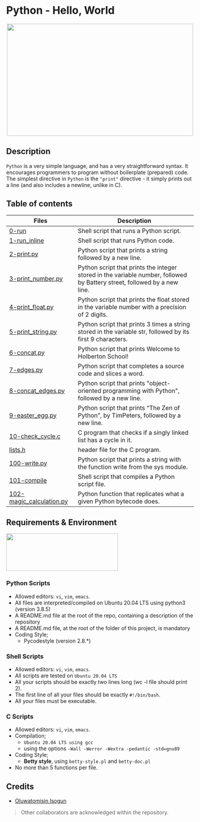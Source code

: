 # Python - Hello, World
<p align="center">
<img src="https://s3.amazonaws.com/intranet-projects-files/holbertonschool-higher-level_programming+/231/48a9fdbd67c84a328a9df9ec8d93b9ac2458ac37721d7d53e51a27fb2bdc5263.jpg" width="500" height="300" />
</p>

## Description
`Python` is a very simple language, and has a very straightforward syntax. It encourages programmers to program without boilerplate (prepared) code. The simplest directive in `Python` is the `"print"` directive - it simply prints out a line (and also includes a newline, unlike in C).

## Table of contents
| Files | Description |
| --- | --- |
| [0-run](https://github.com/TosinISOGUN/alx-higher_level_programming/blob/main/0x00-python-hello_world/0-run) | Shell script that runs a Python script. |
| [1-run_inline](https://github.com/TosinISOGUN/alx-higher_level_programming/blob/main/0x00-python-hello_world/1-run_inline)	| Shell script that runs Python code. |
| [2-print.py](https://github.com/TosinISOGUN/alx-higher_level_programming/blob/main/0x00-python-hello_world/2-print.py)	| Python script that prints a string followed by a new line. |
| [3-print_number.py](https://github.com/TosinISOGUN/alx-higher_level_programming/blob/main/0x00-python-hello_world/3-print_number.py)	| Python script that prints the integer stored in the variable number, followed by Battery street, followed by a new line. |
| [4-print_float.py](https://github.com/TosinISOGUN/alx-higher_level_programming/blob/main/0x00-python-hello_world/4-print_float.py)	| Python script that prints the float stored in the variable number with a precision of 2 digits. |
| [5-print_string.py](https://github.com/TosinISOGUN/alx-higher_level_programming/blob/main/0x00-python-hello_world/5-print_string.py)	| Python script that prints 3 times a string stored in the variable str, followed by its first 9 characters. |
| [6-concat.py](https://github.com/TosinISOGUN/alx-higher_level_programming/blob/main/0x00-python-hello_world/6-concat.py)	| Python script that prints Welcome to Holberton School! |
| [7-edges.py](https://github.com/TosinISOGUN/alx-higher_level_programming/blob/main/0x00-python-hello_world/7-edges.py)	| Python script that completes a source code and slices a word. |
| [8-concat_edges.py](https://github.com/TosinISOGUN/alx-higher_level_programming/blob/main/0x00-python-hello_world/8-concat_edges.py)	| Python script that prints "object-oriented programming with Python", followed by a new line. |
| [9-easter_egg.py](https://github.com/TosinISOGUN/alx-higher_level_programming/blob/main/0x00-python-hello_world/9-easter_egg.py)	| Python script that prints “The Zen of Python”, by TimPeters, followed by a new line. |
| [10-check_cycle.c](https://github.com/TosinISOGUN/alx-higher_level_programming/blob/main/0x00-python-hello_world/10-check_cycle.c)	| C program that checks if a singly linked list has a cycle in it. |
| [lists.h](https://github.com/TosinISOGUN/alx-higher_level_programming/blob/main/0x00-python-hello_world/lists.h)	| header file for the C program. |
| [100-write.py](https://github.com/TosinISOGUN/alx-higher_level_programming/blob/main/0x00-python-hello_world/100-write.py)	| Python script that prints a string with the function write from the sys module. |
| [101-compile](https://github.com/TosinISOGUN/alx-higher_level_programming/blob/main/0x00-python-hello_world/101-compile)	| Shell script that compiles a Python script file. |
| [102-magic_calculation.py](https://github.com/TosinISOGUN/alx-higher_level_programming/blob/main/0x00-python-hello_world/102-magic_calculation.py)	| Python function that replicates what a given Python bytecode does. |

## Requirements & Environment
<img src="https://alx-apply.hbtn.io/brand_alx/share_image_2019.jpg" width="300" height="100" />

### Python Scripts
- Allowed editors: `vi`, `vim`, `emacs`.
- All files are interpreted/compiled on Ubuntu 20.04 LTS using python3 (version 3.8.5)
- A README.md file at the root of the repo, containing a description of the repository
- A README.md file, at the root of the folder of this project, is mandatory
- Coding Style;
  - Pycodestyle (version 2.8.*)
  
### Shell Scripts
  - Allowed editors: `vi`, `vim`, `emacs`.
  - All scripts are tested on `Ubuntu 20.04 LTS`
  - All your scripts should be exactly two lines long (wc -l file should print 2).
  - The first line of all your files should be exactly `#!/bin/bash`.
  - All your files must be executable.
  
### C Scripts
 - Allowed editors: `vi`, `vim`, `emacs`.
 - Compilation;
   - `Ubuntu 20.04 LTS using gcc`
   - using the options `-Wall -Werror -Wextra -pedantic -std=gnu89`
 - Coding Style;
   - **Betty style**, using `betty-style.pl` and `betty-doc.pl`
 - No more than 5 functions per file.
 
## Credits
- [Oluwatomisin Isogun](https://github.com/TosinISOGUN)
> Other collaborators are acknowledged within the repository.
